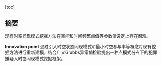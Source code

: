 [toc]

## 摘要

现有时空同现模式挖掘方法在空间和时间频繁阈值等参数值设定上存在困难。

**Innovation point**
通过引入时空状态同现模式和最小时空参与率等概念对现有挖掘方法进行重新建模，结合广义Grubbs异常值检验提出一种点模式分布下的犯罪嫌疑人时空同现模式挖掘框架。 





























